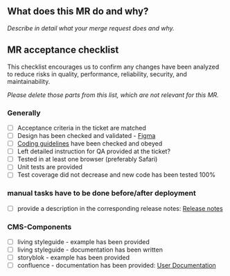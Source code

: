 ## What does this MR do and why?

_Describe in detail what your merge request does and why._

<!--
Please keep this description updated with any discussion that takes place so
that reviewers can understand your intent. Keeping the description updated is
especially important if they didn't participate in the discussion.
-->

## MR acceptance checklist

This checklist encourages us to confirm any changes have been analyzed to reduce risks in quality, performance, reliability, security, and maintainability. 

_Please delete those parts from this list, which are not relevant for this MR._

### Generally
* [ ] Acceptance criteria in the ticket are matched
* [ ] Design has been checked and validated - [Figma](https://www.figma.com/files/938809219370854980/project/28851272/Corporate-Website?fuid=1016686159573203776)
* [ ] [Coding guidelines](https://confluence.diva-e.com/x/zEF-CQ) have been checked and obeyed
* [ ] Left detailed instruction for QA provided at the ticket?
* [ ] Tested in at least one browser (preferably Safari)
* [ ] Unit tests are provided
* [ ] Test coverage did not decrease and new code has been tested 100%

### manual tasks have to be done before/after deployment
* [ ] provide a description in the corresponding release notes: [Release notes](https://confluence.diva-e.com/x/wDt-CQ)

### CMS-Components
* [ ] living styleguide - example has been provided
* [ ] living styleguide - documentation has been written
* [ ] storyblok - example has been provided
* [ ] confluence - documentation has been provided: [User Documentation](https://confluence.diva-e.com/x/Az9-CQ)
